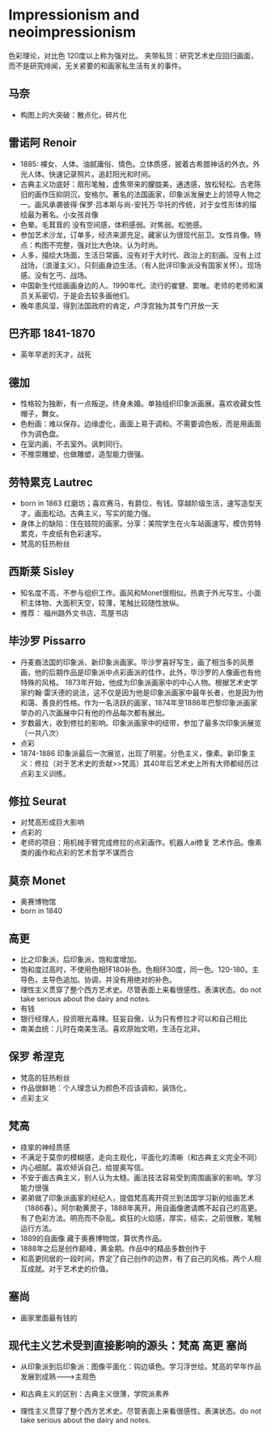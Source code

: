 # Impressionism and neoimpressionism
色彩理论，对比色 120度以上称为强对比。
夹带私货：研究艺术史应回归画面，而不是研究绯闻，无关紧要的和画家私生活有关的事件。
## 马奈
* 构图上的大突破：散点化，碎片化
## 雷诺阿 Renoir
* 1885: 裸女、人体。油腻庸俗、情色。立体质感，披着古希腊神话的外衣。外光人体。快速记录照片。追赶阳光和时间。
* 古典主义功底好：扇形笔触，虚焦带来的朦胧美，通透感，放松轻松。古老陈旧的画作压抑阴沉，安格尔。著名的法国画家，印象派发展史上的领导人物之一。画风承袭彼得·保罗·吕本斯与尚-安托万·华托的传统，对于女性形体的描绘最为著名。小女孩肖像
* 色晕。毛茸茸的 没有空间感，体积感弱。对焦弱。松弛感。
* 参加艺术沙龙，订单多，经济来源充足。藏家认为很现代前卫。女性肖像。特点：构图不完整，强对比大色块。认为时尚。
* 人多，描绘大场面，生活日常画，没有对于大时代、政治上的刻画。没有上过战场，（浪漫主义）。只刻画身边生活。（有人批评印象派没有国家关怀）。现场感。没有乞丐、战场。
* 中国新生代绘画画身边的人。1990年代。流行的崔健、窦唯。老师的老师和演员关系密切，于是会去较多画他们。
* 晚年患风湿，得到法国政府的肯定，卢浮宫独为其专门开放一天
## 巴齐耶 1841-1870
* 英年早逝的天才，战死
## 德加
* 性格较为独断，有一点叛逆。终身未婚。单独组织印象派画展。喜欢收藏女性帽子，舞女。
* 色粉画：难以保存。边缘虚化，画面上易于调和。不需要调色板，而是用画面作为调色盘。
* 在室内画，不去室外。讽刺同行。
* 不推崇雕塑，也做雕塑，造型能力很强。
## 劳特累克 Lautrec 
* born in 1863 红磨坊；喜欢赛马，有爵位，有钱。穿越阶级生活，速写造型天才。画面松动。古典主义，写实的能力强。
* 身体上的缺陷：住在妓院的画家。分享：美院学生在火车站画速写，模仿劳特累克，牛皮纸有色彩速写。
* 梵高的狂热粉丝
## 西斯莱 Sisley
* 知名度不高，不参与组织工作。画风和Monet很相似。热衷于外光写生。小面积主体物、大面积天空，较薄，笔触比较随性放纵。
* 推荐： 福州路外文书店、茑屋书店

## 毕沙罗 Pissarro
* 丹麦裔法国的印象派、新印象派画家。毕沙罗喜好写生，画了相当多的风景画，他的后期作品是印象派中点彩画派的佳作，此外，毕沙罗的人像画也有他特殊的风格。
1873年开始，他成为印象派画家中的中心人物。根据艺术史学家约翰·雷沃德的说法，这不仅是因为他是印象派画家中最年长者，也是因为他和蔼、善良的性格。作为一名活跃的画家，1874年至1886年巴黎印象派画家举办的八次画展中只有他的作品每次都有展出。
* 岁数最大，收到修拉的影响。印象派画家中的纽带，参加了最多次印象派展览（一共八次）
* 点彩
* 1874-1886 印象派最后一次展览，出现了明星。分色主义，像素。新印象主义：修拉（对于艺术史的贡献>>梵高）其40年后艺术史上所有大师都经历过点彩主义训练。
## 修拉 Seurat
* 对梵高形成巨大影响
* 点彩的
* 老师的项目：用机械手臂完成修拉的点彩画作。机器人ai修复 艺术作品。像素类的画作和点彩的艺术哲学不谋而合
## 莫奈 Monet 
* 奥赛博物馆
* born in 1840
## 高更
* 比之印象派，后印象派，饱和度增加。
* 饱和度过高时，不使用色相环180补色。色相环30度，同一色。120-180。主导色，主导色追加。协调，并没有用绝对的补色。
* 理性主义贯穿了整个西方艺术史。尽管表面上来看很感性。表演状态。do not take serious about the dairy and notes.
* 有钱 
* 银行经理人，投资眼光毒辣。狂妄自傲，认为只有修拉才可以和自己相比
* 南美血统：儿时在南美生活。喜欢原始文明，生活在北非。
## 保罗 希涅克
* 梵高的狂热粉丝
* 作品很鲜艳：个人理念认为颜色不应该调和，装饰化，
* 点彩主义
## 梵高
* 痉挛的神经质感
* 不满足于莫奈的模糊感，走向主观化，平面化的清晰（和古典主义完全不同）
* 内心细腻。喜欢倾诉自己，给提奥写信。
* 不安于画古典主义，别人认为太糙。画法技法容易受到周围画家的影响。学习能力很强
* 弟弟做了印象派画家的经纪人，提倡梵高离开荷兰到法国学习新的绘画艺术（1886春）。阿尔勒黄房子，1888年离开。用自画像邀请瞧不起自己的高更。有了色彩方法。明亮而不杂乱。疯狂的火焰感，厚实，结实，之前很散，笔触运行方法。
* 1889的自画像 藏于奥赛博物馆，算优秀作品。
* 1888年之后是创作巅峰，黄金期。作品中的精品多数创作于
* 和高更同居的一段时间，界定了自己创作的边界，有了自己的风格。两个人相互成就。对于艺术史的价值。
## 塞尚
* 画家里面最有钱的
## 现代主义艺术受到直接影响的源头：梵高 高更 塞尚
* 从印象派到后印象派：图像平面化：钩边填色。学习浮世绘。梵高的早年作品发展到成熟--->主观色
* 和古典主义的区别：古典主义很薄，学院派素养

* 理性主义贯穿了整个西方艺术史。尽管表面上来看很感性。表演状态。do not take serious about the dairy and notes.
